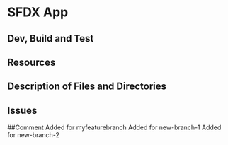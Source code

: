 # SFDX App

## Dev, Build and Test

## Resources

## Description of Files and Directories

## Issues

##Comment Added for myfeaturebranch Added for new-branch-1 Added for new-branch-2
